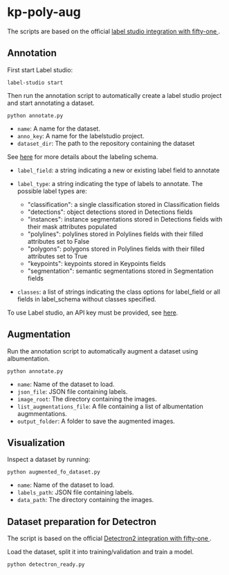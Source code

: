 # kp-poly-aug

The scripts are based on the official [label studio integration with fifty-one ](https://docs.voxel51.com/integrations/labelstudio.html).

## Annotation

First start Label studio:
``` 
label-studio start 
``` 

Then run the annotation script to automatically create a label studio project and start annotating a dataset.
``` 
python annotate.py
``` 

- `name`: A name for the dataset.
- `anno_key`: A name for the labelstudio project.
- `dataset_dir`: The path to the repository containing the dataset

See [here](https://docs.voxel51.com/integrations/labelstudio.html#label-studio-label-schema) for more details about the labeling schema.

- `label_field`: a string indicating a new or existing label field to annotate
- `label_type`: a string indicating the type of labels to annotate. 
  The possible label types are:
  - "classification": a single classification stored in Classification fields
  - "detections": object detections stored in Detections fields
  - "instances": instance segmentations stored in Detections fields with their mask attributes populated
  - "polylines": polylines stored in Polylines fields with their filled attributes set to False
  - "polygons": polygons stored in Polylines fields with their filled attributes set to True
  - "keypoints": keypoints stored in Keypoints fields
  - "segmentation": semantic segmentations stored in Segmentation fields

- `classes`: a list of strings indicating the class options for label_field or all fields in label_schema without classes specified.

To use Label studio, an API key must be provided, see [here](https://docs.voxel51.com/integrations/labelstudio.html#authentication).

## Augmentation

Run the annotation script to automatically augment a dataset using albumentation.
``` 
python annotate.py
```
- `name`: Name of the dataset to load.
- `json_file`: JSON file containing labels.
- `image_root`: The directory containing the images.
- `list_augmentations_file`: A file containing a list of albumentation augmmentations.
- `output_folder`: A folder to save the augmented images.
    
## Visualization

Inspect a dataset by running:
``` 
python augmented_fo_dataset.py
```
- `name`: Name of the dataset to load.
- `labels_path`: JSON file containing labels.
- `data_path`: The directory containing the images.

## Dataset preparation for Detectron

The script is based on the official [Detectron2 integration with fifty-one ](https://docs.voxel51.com/tutorials/detectron2.html).

Load the dataset, split it into training/validation and train a model.
``` 
python detectron_ready.py
```
